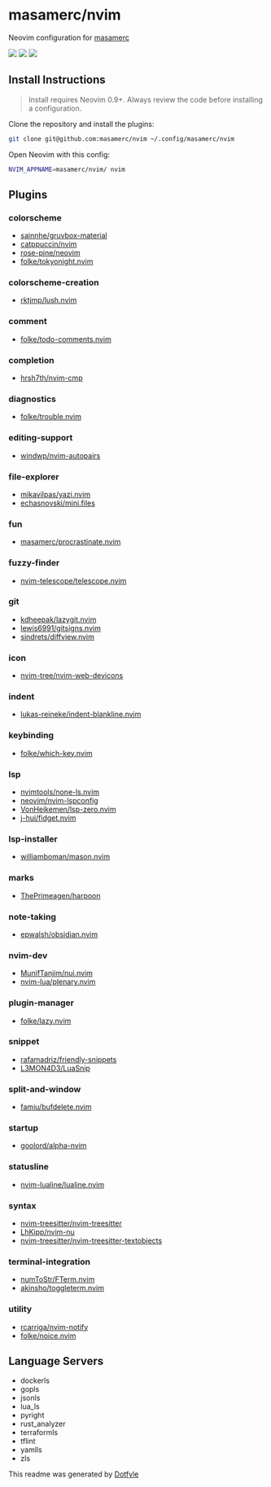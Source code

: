 # masamerc/nvim

Neovim configuration for [masamerc](https://github.com/masamerc)

<a href="https://dotfyle.com/masamerc/nvim"><img src="https://dotfyle.com/masamerc/nvim/badges/plugins?style=flat" /></a>
<a href="https://dotfyle.com/masamerc/nvim"><img src="https://dotfyle.com/masamerc/nvim/badges/leaderkey?style=flat" /></a>
<a href="https://dotfyle.com/masamerc/nvim"><img src="https://dotfyle.com/masamerc/nvim/badges/plugin-manager?style=flat" /></a>


## Install Instructions

 > Install requires Neovim 0.9+. Always review the code before installing a configuration.

Clone the repository and install the plugins:

```sh
git clone git@github.com:masamerc/nvim ~/.config/masamerc/nvim
```

Open Neovim with this config:

```sh
NVIM_APPNAME=masamerc/nvim/ nvim
```

## Plugins

### colorscheme

+ [sainnhe/gruvbox-material](https://dotfyle.com/plugins/sainnhe/gruvbox-material)
+ [catppuccin/nvim](https://dotfyle.com/plugins/catppuccin/nvim)
+ [rose-pine/neovim](https://dotfyle.com/plugins/rose-pine/neovim)
+ [folke/tokyonight.nvim](https://dotfyle.com/plugins/folke/tokyonight.nvim)
### colorscheme-creation

+ [rktjmp/lush.nvim](https://dotfyle.com/plugins/rktjmp/lush.nvim)
### comment

+ [folke/todo-comments.nvim](https://dotfyle.com/plugins/folke/todo-comments.nvim)
### completion

+ [hrsh7th/nvim-cmp](https://dotfyle.com/plugins/hrsh7th/nvim-cmp)
### diagnostics

+ [folke/trouble.nvim](https://dotfyle.com/plugins/folke/trouble.nvim)
### editing-support

+ [windwp/nvim-autopairs](https://dotfyle.com/plugins/windwp/nvim-autopairs)
### file-explorer

+ [mikavilpas/yazi.nvim](https://dotfyle.com/plugins/mikavilpas/yazi.nvim)
+ [echasnovski/mini.files](https://dotfyle.com/plugins/echasnovski/mini.files)
### fun

+ [masamerc/procrastinate.nvim](https://dotfyle.com/plugins/masamerc/procrastinate.nvim)
### fuzzy-finder

+ [nvim-telescope/telescope.nvim](https://dotfyle.com/plugins/nvim-telescope/telescope.nvim)
### git

+ [kdheepak/lazygit.nvim](https://dotfyle.com/plugins/kdheepak/lazygit.nvim)
+ [lewis6991/gitsigns.nvim](https://dotfyle.com/plugins/lewis6991/gitsigns.nvim)
+ [sindrets/diffview.nvim](https://dotfyle.com/plugins/sindrets/diffview.nvim)
### icon

+ [nvim-tree/nvim-web-devicons](https://dotfyle.com/plugins/nvim-tree/nvim-web-devicons)
### indent

+ [lukas-reineke/indent-blankline.nvim](https://dotfyle.com/plugins/lukas-reineke/indent-blankline.nvim)
### keybinding

+ [folke/which-key.nvim](https://dotfyle.com/plugins/folke/which-key.nvim)
### lsp

+ [nvimtools/none-ls.nvim](https://dotfyle.com/plugins/nvimtools/none-ls.nvim)
+ [neovim/nvim-lspconfig](https://dotfyle.com/plugins/neovim/nvim-lspconfig)
+ [VonHeikemen/lsp-zero.nvim](https://dotfyle.com/plugins/VonHeikemen/lsp-zero.nvim)
+ [j-hui/fidget.nvim](https://dotfyle.com/plugins/j-hui/fidget.nvim)
### lsp-installer

+ [williamboman/mason.nvim](https://dotfyle.com/plugins/williamboman/mason.nvim)
### marks

+ [ThePrimeagen/harpoon](https://dotfyle.com/plugins/ThePrimeagen/harpoon)
### note-taking

+ [epwalsh/obsidian.nvim](https://dotfyle.com/plugins/epwalsh/obsidian.nvim)
### nvim-dev

+ [MunifTanjim/nui.nvim](https://dotfyle.com/plugins/MunifTanjim/nui.nvim)
+ [nvim-lua/plenary.nvim](https://dotfyle.com/plugins/nvim-lua/plenary.nvim)
### plugin-manager

+ [folke/lazy.nvim](https://dotfyle.com/plugins/folke/lazy.nvim)
### snippet

+ [rafamadriz/friendly-snippets](https://dotfyle.com/plugins/rafamadriz/friendly-snippets)
+ [L3MON4D3/LuaSnip](https://dotfyle.com/plugins/L3MON4D3/LuaSnip)
### split-and-window

+ [famiu/bufdelete.nvim](https://dotfyle.com/plugins/famiu/bufdelete.nvim)
### startup

+ [goolord/alpha-nvim](https://dotfyle.com/plugins/goolord/alpha-nvim)
### statusline

+ [nvim-lualine/lualine.nvim](https://dotfyle.com/plugins/nvim-lualine/lualine.nvim)
### syntax

+ [nvim-treesitter/nvim-treesitter](https://dotfyle.com/plugins/nvim-treesitter/nvim-treesitter)
+ [LhKipp/nvim-nu](https://dotfyle.com/plugins/LhKipp/nvim-nu)
+ [nvim-treesitter/nvim-treesitter-textobjects](https://dotfyle.com/plugins/nvim-treesitter/nvim-treesitter-textobjects)
### terminal-integration

+ [numToStr/FTerm.nvim](https://dotfyle.com/plugins/numToStr/FTerm.nvim)
+ [akinsho/toggleterm.nvim](https://dotfyle.com/plugins/akinsho/toggleterm.nvim)
### utility

+ [rcarriga/nvim-notify](https://dotfyle.com/plugins/rcarriga/nvim-notify)
+ [folke/noice.nvim](https://dotfyle.com/plugins/folke/noice.nvim)
## Language Servers

+ dockerls
+ gopls
+ jsonls
+ lua_ls
+ pyright
+ rust_analyzer
+ terraformls
+ tflint
+ yamlls
+ zls

 This readme was generated by [Dotfyle](https://dotfyle.com)
